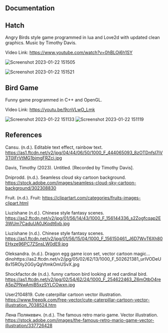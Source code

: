 ## Documentation

## Hatch
Angry Birds style game programmed in lua and Love2d with updated clean graphics.  Music by Timothy Davis. 

Video Link:
https://www.youtube.com/watch?v=0hBLOj6h1SY

![Screenshot 2023-01-22 151505](https://user-images.githubusercontent.com/110789514/213938160-891b32cf-a8fa-456a-9fa6-2d5e5a5c101f.png)

![Screenshot 2023-01-22 151521](https://user-images.githubusercontent.com/110789514/213938165-8b327e72-0e4a-4b1e-b6f4-de8590891057.png)

## Bird Game 
Funny game programmed in C++ and OpenGL.

Video Link:
https://youtu.be/9cnVLwO_Lmk

![Screenshot 2023-01-22 151133](https://user-images.githubusercontent.com/110789514/213938071-9a8f3f20-2e2a-4aed-8eaa-45efe50ed572.png)
![Screenshot 2023-01-22 151119](https://user-images.githubusercontent.com/110789514/213938074-7b9eebc6-ce38-4252-a55e-5fea7dfc8469.png)

## References
Cansu. (n.d.). Editable text effect, rainbow text. https://as1.ftcdn.net/v2/jpg/04/44/06/50/1000_F_444065093_8zOTDnfsI7iV3T0IFrVtMG1bjmgFRZci.jpg

Davis, Timothy (2023). Untitled. [Recorded by Timothy Davis].

Dniprodd. (n.d.). Seamless cloud sky cartoon  background. https://stock.adobe.com/images/seamless-cloud-sky-cartoon-background/302308830

Fruit. (n.d.). Fruit: https://clipartart.com/categories/fruits-images-clipart.html

Liuzishane (n.d.). Chinese style fantasy scenes. https://as2.ftcdn.net/v2/jpg/01/56/14/43/1000_F_156144336_s2Zogfcqap2E3WUm7CaduUA0JKpdt6xb.jpg

Liuzishane (n.d.). Chinese style fantasy scenes. https://as1.ftcdn.net/v2/jpg/01/56/15/04/1000_F_156150461_J6D7WvT6Xh80EHxze96PC7ZSnsLW0dE9.jpg

Oleksandra. (n.d.). Dragon egg game icon set, vector cartoon magic... dinohttps://as2.ftcdn.net/v2/jpg/05/02/62/13/1000_F_502621381_urIVODeU8x15ROly2GGyQgVtmkOmUSvX.jpg

Shockfactor.de (n.d.). funny cartoon bird looking at red cardinal bird. https://as1.ftcdn.net/v2/jpg/02/54/62/24/1000_F_254622463_Z6mOtbO4reA5pZPNwAmjB5xzSYLCOwxn.jpg

User2104819. Cute caterpillar cartoon vector illustration. https://www.freepik.com/free-vector/cute-caterpillar-cartoon-vector-illustration_7038524.htm

Лена Полякевич. (n.d.). The famous retro mario game. Vector illustration. https://stock.adobe.com/images/the-famous-retro-mario-game-vector-illustration/337726428
